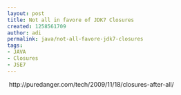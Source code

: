 ```yaml
---
layout: post
title: Not all in favore of JDK7 Closures
created: 1258561709
author: adi
permalink: java/not-all-favore-jdk7-closures
tags:
- JAVA
- Closures
- JSE7
---
```

<p>&nbsp;http://puredanger.com/tech/2009/11/18/closures-after-all/</p>
<p>&nbsp;</p>
